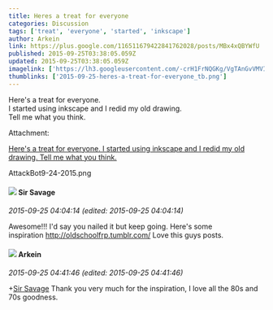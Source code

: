 ```yaml
---
title: Heres a treat for everyone
categories: Discussion
tags: ['treat', 'everyone', 'started', 'inkscape']
author: Arkein
link: https://plus.google.com/116511679422841762028/posts/MBx4xQBYWfU
published: 2015-09-25T03:38:05.059Z
updated: 2015-09-25T03:38:05.059Z
imagelink: ['https://lh3.googleusercontent.com/-crH1FrNQGKg/VgTAnGvVMVI/AAAAAAAAAME/I2wnCGps8fA/w744-h1052/AttackBot9-24-2015.png']
thumblinks: ['2015-09-25-heres-a-treat-for-everyone_tb.png']
---
```


Here&#39;s a treat for everyone.<br />I started using inkscape and I redid my old drawing.<br />Tell me what you think.


Attachment:

<a href='https://plus.google.com/photos/116511679422841762028/albums/6198290764544607521/6198290765225210194?sqi=100084733231320276299&sqsi=495ab0e7-7352-40c7-9718-677d19c9273e'>Here's a treat for everyone.
I started using inkscape and I redid my old drawing.
Tell me what you think.</a>


AttackBot9-24-2015.png
<div id='comment z13lsvcyzobjxpqfs234c3nrsqesdbvfu'>
  <h4><img src='{{site.baseurl}}//images/avatars/118083625196887510943_photo.jpg'> Sir Savage</h4>
      <p><cite>2015-09-25 04:04:14 (edited: 2015-09-25 04:04:14)</cite></p>
        <p>Awesome!!! I&#39;d say you nailed it but keep going. Here&#39;s some inspiration <a href="http://oldschoolfrp.tumblr.com/" class="ot-anchor">http://oldschoolfrp.tumblr.com/</a> Love this guys posts.</p>
</div>
        

<div id='comment z13lsvcyzobjxpqfs234c3nrsqesdbvfu'>
  <h4><img src='{{site.baseurl}}//images/avatars/116511679422841762028_photo.jpg'> Arkein</h4>
      <p><cite>2015-09-25 04:41:46 (edited: 2015-09-25 04:41:46)</cite></p>
        <p><span class="proflinkWrapper"><span class="proflinkPrefix">+</span><a class="proflink" href="https://plus.google.com/118083625196887510943" oid="118083625196887510943">Sir Savage</a></span> Thank you very much for the inspiration, I love all the 80s and 70s goodness.</p>
</div>
        